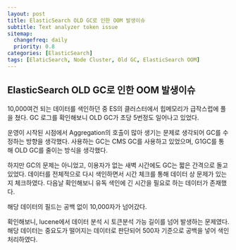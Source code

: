 ```yaml
---
layout: post
title: ElasticSearch OLD GC로 인한 OOM 발생이슈
subtitle: Text analyzer token issue
sitemap:
  changefreq: daily
  priority: 0.8
categories: [ElasticSearch]
tags: [ElaticSearch, Node Cluster, Old GC, ElasticSearch OOM]
---
```


## ElasticSearch OLD GC로 인한 OOM 발생이슈

10,000여건 되는 데이터를 색인하던 중 ES의 클러스터에서 힙메모리가 급작스럽에 풀을 쳤다. GC 로그를 확인해보니 OLD GC가 초당 5번정도 일어나고 있었다.

운영이 시작된 시점에서 Aggregation의 호출이 많아 생기는 문제로 생각되어 GC를 수정하는 방향을 생각했다. 사용하는 GC는 CMS GC를 사용하고 있었으며, G1GC를 통해 OLD GC를 줄이는 방식을 생각했다.

하지만 GC의 문제는 아니었고, 이용자가 없는 새벽 시간에도 GC는 짧은 간격으로 돌고 있었다. 데이터를 전체적으로 다시 색인하면서 시간 체크를 통해 데이터 상 문제가 있는지 체크하였다. 다음날 확인해보니 유독 색인에 긴 시간을 필요로 하는 데이터가 존재했다.

해당 데이터의 필드는 공백 없이 10,000자가 넘어갔다.

확인해보니, lucene에서 데이터 분석 시 토큰분석 가능 길이를 넘어 발생하는 문제였다. 해당 데이터는 중요도가 떨어지는 데이터로 판단되어 500자 기준으로 공백을 넣어 색인 처리하였다.

<ins class="kakao_ad_area" style="display:none;"
data-ad-unit = "DAN-IR3SEKWYp9BSWUj6"
data-ad-width = "320"
data-ad-height = "100"></ins>

<script type="text/javascript" src="//t1.daumcdn.net/kas/static/ba.min.js" async></script>

<script>
function changeGiscusTheme () {
    const theme = document.documentElement.getAttribute('data-theme') === 'dark' 'preferred_color_scheme' : 'light_tritanopia'

    console.log(theme)

    function sendMessage(message) {
      const iframe = document.querySelector('iframe.giscus-frame');
      if (!iframe) return;
      iframe.contentWindow.postMessage({ giscus: {
      setConfig: {
        theme: theme
      }
    } }, 'https://giscus.app');
    }

    sendMessage({
      setConfig: {
        theme: theme
      }
    });
  }
</script>
<script src="https://giscus.app/client.js"
        data-repo="kdm-korea/kdm-korea.github.io"
        data-repo-id="R_kgDOIzxYeA"
        data-category="Q&A"
        data-category-id="DIC_kwDOIzxYeM4CTtII"
        data-mapping="pathname"
        data-strict="0"
        data-reactions-enabled="1"
        data-emit-metadata="0"
        data-input-position="top"
        data-theme= "light_tritanopia"
        data-lang="ko"
        crossorigin="anonymous"
        async>
</script>
